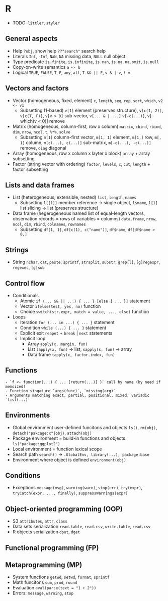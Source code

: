 # R

- TODO: `littler`, `styler`

## General aspects

- Help `?obj`, show help `??"search"` search help
- Literals `Inf`, `-Inf`, `NaN`, `NA` missing data, `NULL` null object
- Type predicate `is.finite`, `is.infinite`, `is.nan`, `is.na`, `na.omit`, `is.null`
- Copy-on-write semantics `a <- b`
- Logical `TRUE`, `FALSE`, `T`, `F`, `any`, `all`, `T && || F`, `v & | v`, `! v`

## Vectors and factors

- Vector (homogeneous, fixed, element) `c`, `length`, `seq`, `rep`, `sort`, `which`, `v2
  <- v1`
    - Subsetting (1-based) `v[1]` element (preserves structure), `v[c(1, 2)]`, `v[c(T,
      F)]`, `v[v > 0]` sub-vector, `v[... & | ...]` `v[-c(...)]`, v[-which(v < 0)]
      remove
- Matrix (homogeneous, column-first, row x column) `matrix`, `cbind`, `rbind`, `dim`,
  `nrow`, `ncol`, `t`, `%*%`, `solve`
    - Subsetting `m[1]` column-first vector, `m[1, 1]` element, `m[1,]` row, `m[, 1]`
      column, `m[c(...), c(...)]` sub-matrix, `m[-c(...), -c(...)]` remove, `diag`
      diagonal
- Array (homogeneous, row x column x layter x block) `array` + array subsetting
- Factor (string vector with ordering) `factor`, `levels`, `c`, `cut`, `length` + factor
  subsetting

## Lists and data frames

- List (heterogeneous, extensible, nested) `list`, `length`, `names`
    - Subsetting `l[[1]]` member reference -> single object, `l$name`,
      `l[1]` list slicing -> list (preserves structure)
- Data frame (hegerogeneous named list of equal-length vectors, observation records =
  rows of variables = columns) `data.frame`, `nrow`, `ncol`, `dim`, `rbind`, `colnames`,
  `rownames`
    - Subsetting `df[1, 1]`, `df[c(1), c("name")]`, `df$name`, `df[df$name > 0,]`

## Strings

- String `nchar`, `cat`, `paste`, `sprintf`, `strsplit`, `substr`, `grep[l]`,
  `[g]regexpr`, `regexec`, `[g]sub`

## Control flow

- Conditionals
    - Atomic `if (... && || ...) { ... } [else { ... }]` statement
    - Vector `ifelse(test, yes, no)` function
    - Choice `switch(str.expr, match = value, ..., else)` function
- Loops
    - Iteration `for (... in ...) { ... }` statement
    - Condition `while (...) { ... }` statement
    - Explicit exit `reapet` + `break` | `next` statements
    - Implicit loop
        - Array `apply(x, margin, fun)`
        - List `lapply(x, fun)` -> list, `sapply(s, fun)` -> array
        - Data frame `tapply(x, factor.index, fun)`

## Functions

    - `f <- function(...) { ... [return(...)] }` call by name (by need if memoized)
    - Function singature `args(func)`, `missing(arg)`
    - Arguments matching exact, partial, positional, mixed, variadic `list(...)`

## Environments

- Global environment user-defined funcitons and objects `ls()`, `rm(obj)`,
  `detach("pakcage:x"|obj)`, `attach(obj)`
- Package environment = build-in functions and objects `ls("package:ggplot2")`
- Local environment = function lexical scope
- Search path `search()` -> `.GlobalEnv, library(...), package:base`
- Environment where object is defined `environment(obj)`

## Conditions

- Exceptions `message(msg)`, `warning(warn)`, `stop(err)`, `try(expr)`,
  `tryCatch(expr, ..., finally)`, `suppressWarnings(expr)`

## Object-oriented programming (OOP)

- S3 `attributes`, `attr`, `class`
- Data sets serialization `read.table`, `read.csv`, `write.table`, `read.csv`
- R objects serialization `dput`, `dget`

## Functional programming (FP)

## Metaprogramming (MP)

- System functions `getwd`, `setwd`, `format`, `sprintf`
- Math funcitons `sum`, `prod`, `round`
- Evaluation `eval(parse(text = "1 + 2"))`
- Errors: `message`, `warning`, `stop`
